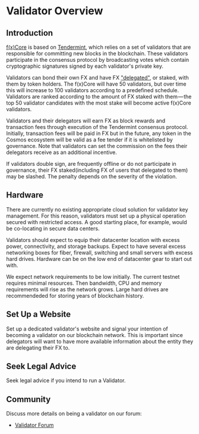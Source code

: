 # Validator Overview

## Introduction

[f(x)Core](../f-x-core/what-is-f-x-core.md) is based on [Tendermint](https://github.com/tendermint/tendermint/tree/master/docs/introduction), which relies on a set of validators that are responsible for committing new blocks in the blockchain. These validators participate in the consensus protocol by broadcasting votes which contain cryptographic signatures signed by each validator's private key.

Validators can bond their own FX and have FX ["delegated"](broken-reference/), or staked, with them by token holders. The f(x)Core will have 50 validators, but over time this will increase to 100 validators according to a predefined schedule. Validators are ranked according to the amount of FX staked with them — the top 50 validator candidates with the most stake will become active f(x)Core validators.

Validators and their delegators will earn FX as block rewards and transaction fees through execution of the Tendermint consensus protocol. Initially, transaction fees will be paid in FX but in the future, any token in the Cosmos ecosystem will be valid as a fee tender if it is whitelisted by governance. Note that validators can set the commission on the fees their delegators receive as an additional incentive.

If validators double sign, are frequently offline or do not participate in governance, their FX staked(including FX of users that delegated to them) may be slashed. The penalty depends on the severity of the violation.

## Hardware

There are currently no existing appropriate cloud solution for validator key management. For this reason, validators must set up a physical operation secured with restricted access. A good starting place, for example, would be co-locating in secure data centers.

Validators should expect to equip their datacenter location with excess power, connectivity, and storage backups. Expect to have several excess networking boxes for fiber, firewall, switching and small servers with excess hard drives. Hardware can be on the low end of datacenter gear to start out with.

We expect network requirements to be low initially. The current testnet requires minimal resources. Then bandwidth, CPU and memory requirements will rise as the network grows. Large hard drives are recommendeded for storing years of blockchain history.

## Set Up a Website

Set up a dedicated validator's website and signal your intention of becoming a validator on our blockchain network. This is important since delegators will want to have more available information about the entity they are delegating their FX to.

## Seek Legal Advice

Seek legal advice if you intend to run a Validator.

## Community

Discuss more details on being a validator on our forum:

* [Validator Forum](https://forum.functionx.io/t/f-x-core-validator-node-setup-on-f-x-core-testnet/1785/189)
